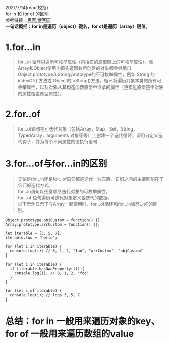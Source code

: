 2021/7/14(react校招)  
for in 和 for of 的区别  
参考链接：[思否](https://segmentfault.com/a/1190000022348279),[博客园](https://www.cnblogs.com/rogerwu/p/10738776.html)  
**一句话概括：for in是遍历（object）键名，for of是遍历（array）键值。**
# 1.for...in  
>for...in 循环只遍历可枚举属性（包括它的原型链上的可枚举属性）。像 Array和Object使用内置构造函数所创建的对象都会继承自Object.prototype和String.prototype的不可枚举属性，例如 String 的 indexOf()  方法或 Object的toString()方法。循环将遍历对象本身的所有可枚举属性，以及对象从其构造函数原型中继承的属性（更接近原型链中对象的属性覆盖原型属性）。  
# 2.for..of  
>for...of语句在可迭代对象（包括Array，Map，Set，String，TypedArray，arguments 对象等等）上创建一个迭代循环，调用自定义迭代钩子，并为每个不同属性的值执行语句  
# 3.for...of与for...in的区别  
>无论是for...in还是for...of语句都是迭代一些东西。它们之间的主要区别在于它们的迭代方式。  
>for...in语句以任意顺序迭代对象的可枚举属性。  
>for...of 语句遍历可迭代对象定义要迭代的数据。  
以下示例显示了与Array一起使用时，for...of循环和for...in循环之间的区别。  
```
Object.prototype.objCustom = function() {}; 
Array.prototype.arrCustom = function() {};

let iterable = [3, 5, 7];
iterable.foo = 'hello';

for (let i in iterable) {
  console.log(i); // 0, 1, 2, "foo", "arrCustom", "objCustom"
}

for (let i in iterable) {
  if (iterable.hasOwnProperty(i)) {
    console.log(i); // 0, 1, 2, "foo"
  }
}

for (let i of iterable) {
  console.log(i); // logs 3, 5, 7
}
```
# 总结：for in 一般用来遍历对象的key、for of 一般用来遍历数组的value












